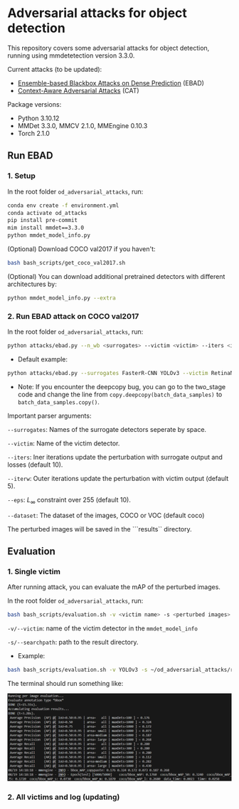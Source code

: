 # Adversarial attacks for object detection

This repository covers some adversarial attacks for object detection, running using mmdetetection version 3.3.0.

Current attacks (to be updated):
* [Ensemble-based Blackbox Attacks on Dense Prediction](https://github.com/CSIPlab/EBAD) (EBAD)
* [Context-Aware Adversarial Attacks](https://github.com/CSIPlab/context-aware-attacks) (CAT)

Package versions:
* Python 3.10.12
* MMDet 3.3.0, MMCV 2.1.0, MMEngine 0.10.3
* Torch 2.1.0

## Run EBAD

### 1. Setup
In the root folder ```od_adversarial_attacks```, run:
```bash
conda env create -f environment.yml
conda activate od_attacks
pip install pre-commit
mim install mmdet==3.3.0
python mmdet_model_info.py
```

(Optional) Download COCO val2017 if you haven't:

```bash 
bash bash_scripts/get_coco_val2017.sh
```

(Optional) You can download additional pretrained detectors with different architectures by:
```bash
python mmdet_model_info.py --extra
```

### 2. Run EBAD attack on COCO val2017

In the root folder ```od_adversarial_attacks```, run:
```bash
python attacks/ebad.py --n_wb <surrogates> --victim <victim> --iters <iters> --iterw <iterw> ...
```

* Default example: 
```bash
python attacks/ebad.py --surrogates FasterR-CNN YOLOv3 --victim RetinaNet --iters 10 --iterw 10
```
* Note: If you encounter the deepcopy bug, you can go to the two_stage code and change the line from ```copy.deepcopy(batch_data_samples)``` to ```batch_data_samples.copy()```.

Important parser arguments:

```--surrogates```: Names of the surrogate detectors seperate by space.

```--victim```: Name of the victim detector.

```--iters```: Iner iterations update the perturbation with surrogate output and losses (default 10).

```--iterw```: Outer iterations update the perturbation with victim output (default 5).

```--eps```: $L_\infty$ constraint over 255 (default 10).

```--dataset```: The dataset of the images, COCO or VOC (default coco)

The perturbed images will be saved in the ```results`` directory.

## Evaluation

### 1. Single victim

After running attack, you can evaluate the mAP of the perturbed images.

In the root folder ```od_adversarial_attacks```, run:
```bash
bash bash_scripts/evaluation.sh -v <victim name> -s <perturbed images>
```

```-v/--victim```: name of the victim detector in the ```mmdet_model_info```

```-s/--searchpath```: path to the result directory.

* Example:
```bash
bash bash_scripts/evaluation.sh -v YOLOv3 -s ~/od_adversarial_attacks/results/ebad/coco_victim_YOLOv3_nwb1_iters1_iterw1_linf10_alphax3_lr0.01_YOLOv3
```

The terminal should run something like:

![](./assets/demo_eval.png)

### 2. All victims and log (updating)